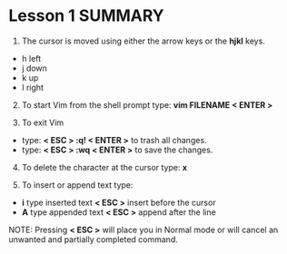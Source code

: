 # Lesson 1 SUMMARY


1. The cursor is moved using either the arrow keys or the **hjkl** keys.
 - h left
 - j down
 - k up
 - l right

2. To start Vim from the shell prompt type:  **vim FILENAME < ENTER >**

3. To exit Vim
 - type: **< ESC > :q! < ENTER >** to trash all changes.   
 - type: **< ESC > :wq < ENTER >** to save the changes.

4. To delete the character at the cursor type:  **x**

5. To insert or append text type:
 - **i**   type inserted text   **< ESC >**         insert before the cursor
 - **A**   type appended text   **< ESC >**         append after the line

NOTE: Pressing **< ESC >** will place you in Normal mode or will cancel an unwanted and partially completed command.





